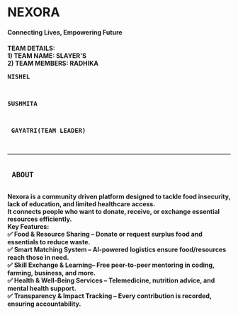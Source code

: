 <html>
  <body>
    <h1> NEXORA</h1>
    <h4><t> Connecting Lives, Empowering Future</t><h4>
      TEAM DETAILS: <br>
      1) TEAM NAME: SLAYER'S <br>
      2) TEAM MEMBERS: RADHIKA<br>
                   <pre>NISHEL</pre><br>  
                      <pre>SUSHMITA</pre><br>
                       <pre> GAYATRI(TEAM LEADER)</pre><br>
      <HR>
     <pre><h3> ABOUT </h3></pre>
      <t> Nexora is a <b> community driven platform </b> designed to tackle food insecurity, lack of education, and limited healthcare access.<br>
        It connects people who want to <b> donate, receive, or exchange essential resources </b> efficiently.<br>
          Key Features:<br>
✅ <b> Food & Resource Sharing </b>– Donate or request surplus food and essentials to reduce waste.<br>
✅ <b> Smart Matching System</b> – AI-powered logistics ensure food/resources reach those in need.<br>
✅ <b> Skill Exchange & Learning</b>– Free peer-to-peer mentoring in coding, farming, business, and more.<br>
✅<b>  Health & Well-Being Services</b> – Telemedicine, nutrition advice, and mental health support.<br>
✅ <b> Transparency & Impact Tracking</b> – Every contribution is recorded, ensuring accountability. <br>
        
  </body>
</html>
